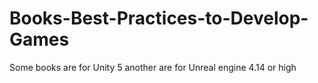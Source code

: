 # Books-Best-Practices-to-Develop-Games
Some books are for Unity 5 another are for Unreal engine 4.14 or high 
